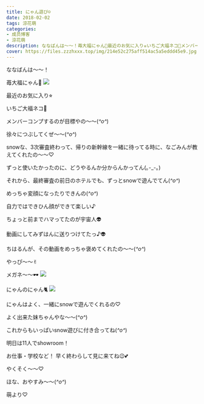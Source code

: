 ```yaml
---
title: にゃん遊び☺︎
date: 2018-02-02
tags: 涼花萌
categories: 
- 成员博客
- 涼花萌
description: ななばんは〜〜！苺大福にゃん🍓最近のお気に入り⭐︎いちご大福ネコ🍓メンバーコンプするのが目標やの〜〜(*^o^*)徐々につぶしてくぜ〜〜(*^o^*)...
cover: https://files.zzzhxxx.top/img/214e52c275aff514ac5a5eddd45e9.jpg 
---
```






ななばんは〜〜！





苺大福にゃん🍓
![](https://files.zzzhxxx.top/img/214e52c275aff514ac5a5eddd45e9.jpg)







最近のお気に入り⭐︎


いちご大福ネコ🍓



メンバーコンプするのが目標やの〜〜(*^o^*)




徐々につぶしてくぜ〜〜(*^o^*)







snowな、3次審査終わって、帰りの新幹線を一緒に待ってる時に、なごみんが教えてくれたの〜〜♡




ずっと使いたかったのに、どうやるんか分からんかってん(｡-_-｡)





それから、最終審査の前日のホテルでも、ずっとsnowで遊んでてん(*^o^*)







めっちゃ変顔になったりできんの(*^o^*)



自力ではできひん顔ができて楽しい♪





ちょっと前までハマってたのが宇宙人👽





動画にしてみずはんに送りつけてたっ♪👽




ちはるんが、その動画をめっちゃ褒めてくれたの〜〜(*^o^*)




やっぴ〜〜✌︎






メガネ〜〜🕶
![](https://files.zzzhxxx.top/img/214e52c275aff514ac5a5eddd45e9-01.jpg)







にゃんのにゃん🐈
![](https://files.zzzhxxx.top/img/214e52c275aff514ac5a5eddd45e9-02.jpg)






にゃんはよく、一緒にsnowで遊んでくれるの♡



よく出来た妹ちゃんやな〜〜(*^o^*)





これからもいっぱいsnow遊びに付き合ってね(*^o^*)









明日は11人でshowroom！



お仕事・学校など！
早く終わらして見に来てね😉💕


やくそく〜〜♡










ほな、おやすみ〜〜(*^o^*)




萌より♡


